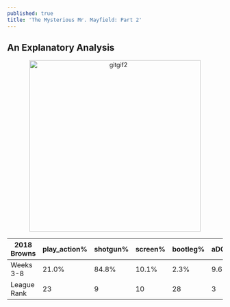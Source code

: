 ```yaml
---
published: true
title: 'The Mysterious Mr. Mayfield: Part 2'
---
```

## An Explanatory Analysis


<p align="center">
  <img src="https://raw.githubusercontent.com/ClayGirdner/Baker/master/Gifs/2018w6_sack_wide.gif" alt="gitgif2" height="400">
</p>


| 2018 Browns | play\_action% | shotgun% | screen% | bootleg% | aDOT | avg\_\#\_WR | short\_drop% | mid\_drop% | deep\_drop% |
|-------------|---------------|----------|---------|----------|------|-------------|--------------|------------|-------------|
| Weeks 3\-8  | 21\.0%        | 84\.8%   | 10\.1%  | 2\.3%    | 9\.6 | 2\.8        | 24\.1%       | 54\.5%     | 15\.2%      |
| League Rank | 23            | 9        | 10      | 28       | 3    | 14          | 23           | 2          | 15          |
